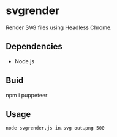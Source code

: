 # svgrender

Render SVG files using Headless Chrome.

## Dependencies

- Node.js

## Buid

npm i puppeteer

## Usage

```
node svgrender.js in.svg out.png 500
```

